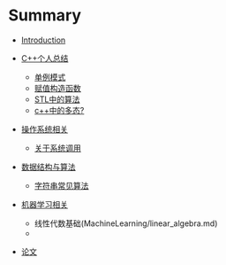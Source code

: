 # Summary

* [Introduction](README.md)
* [C++个人总结](C++Tips/README.md)
    * [单例模式](C++Tips/Singleton.md)
    * [赋值构造函数](C++Tips/Assignment.md)
    * [STL中的算法](C++Tips/STLAlg.md)
    * [c++中的多态?](C++Tips/Poly.md)
* [操作系统相关](OS/README.md)
    * [关于系统调用](OS/Syscall.md)
* [数据结构与算法](DataStruct&Algorithm/README.md)
    * [字符串常见算法](DataStruct&Algorithm/string.md)
    
* [机器学习相关](MachineLearning/README.md)
    * 线性代数基础(MachineLearning/linear_algebra.md)
    *

* [论文](Papers/README.md)

